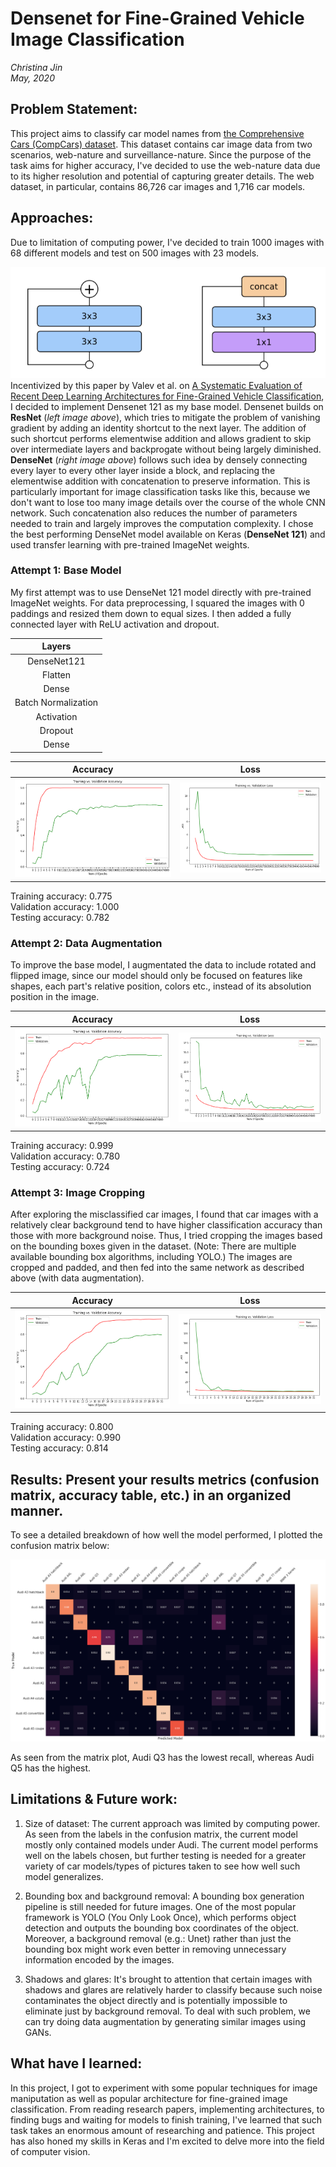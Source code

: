 # Densenet for Fine-Grained Vehicle Image Classification
*Christina Jin*\
*May, 2020*

## Problem Statement: 
This project aims to classify car model names from [the Comprehensive Cars (CompCars) dataset](http://mmlab.ie.cuhk.edu.hk/datasets/comp_cars/index.html). This dataset contains car image data from two scenarios, web-nature and surveillance-nature. Since the purpose of the task aims for higher accuracy, I've decided to use the web-nature data due to its higher resolution and potential of capturing greater details. The web dataset, in particular, contains 86,726 car images and 1,716 car models. 

## Approaches:
Due to limitation of computing power, I've decided to train 1000 images with 68 different models and test on 500 images with 23 models.

![](https://github.com/christinajin01/car_image_classification/blob/master/plots/resnet_densenet_arch.png)
Incentivized by this paper by Valev et al. on [A Systematic Evaluation of Recent Deep Learning Architectures for Fine-Grained Vehicle Classification](https://arxiv.org/abs/1806.02987), I decided to implement Densenet 121 as my base model. Densenet builds on **ResNet** (*left image above*), which tries to mitigate the problem of vanishing gradient by adding an identity shortcut to the next layer. The addition of such shortcut performs elementwise addition and allows gradient to skip over intermediate layers and backprogate without being largely diminished. **DenseNet** (*right image above*) follows such idea by densely connecting every layer to every other layer inside a block, and replacing the elementwise addition with concatenation to preserve information. This is particularly important for image classification tasks like this, because we don't want to lose too many image details over the course of the whole CNN network. Such concatenation also reduces the number of parameters needed to train and largely improves the computation complexity. I chose the best performing DenseNet model available on Keras (**DenseNet 121**) and used transfer learning with pre-trained ImageNet weights. 

### Attempt 1: Base Model
My first attempt was to use DenseNet 121 model directly with pre-trained ImageNet weights. 
For data preprocessing, I squared the images with 0 paddings and resized them down to equal sizes. I then added a fully connected layer with ReLU activation and dropout. 

| Layers  | 
|:-------------:|
| DenseNet121 |
| Flatten | 
| Dense |
| Batch Normalization |
| Activation |
| Dropout |
| Dense |

Accuracy                   |  Loss
:-------------------------:|:-------------------------:
![](https://github.com/christinajin01/car_image_classification/blob/master/plots/base_mod_acc.png)  |  ![](https://github.com/christinajin01/car_image_classification/blob/master/plots/base_mod_loss.png)

Training accuracy: 0.775\
Validation accuracy: 1.000\
Testing accuracy: 0.782

### Attempt 2: Data Augmentation
To improve the base model, I augmentated the data to include rotated and flipped image, since our model should only be focused on features like shapes, each part's relative position, colors etc., instead of its absolution position in the image. 

Accuracy                   |  Loss
:-------------------------:|:-------------------------:
![](https://github.com/christinajin01/car_image_classification/blob/master/plots/aug_mod_acc.png)  |  ![](https://github.com/christinajin01/car_image_classification/blob/master/plots/aug_mod_loss.png)

Training accuracy: 0.999\
Validation accuracy: 0.780\
Testing accuracy: 0.724

### Attempt 3: Image Cropping
After exploring the misclassified car images, I found that car images with a relatively clear background tend to have higher classification accuracy than those with more background noise. Thus, I tried cropping the images based on the bounding boxes given in the dataset. (Note: There are multiple available bounding box algorithms, including YOLO.) The images are cropped and padded, and then fed into the same network as described above (with data augmentation). 

Accuracy                   |  Loss
:-------------------------:|:-------------------------:
![](https://github.com/christinajin01/car_image_classification/blob/master/plots/final_mod_acc.png)  |  ![](https://github.com/christinajin01/car_image_classification/blob/master/plots/final_mod_loss.png)

Training accuracy: 0.800\
Validation accuracy: 0.990\
Testing accuracy: 0.814

## Results: Present your results metrics (confusion matrix, accuracy table, etc.) in an organized manner.

To see a detailed breakdown of how well the model performed, I plotted the confusion matrix below:

![](https://github.com/christinajin01/car_image_classification/blob/master/plots/confusion_matrix.png)

As seen from the matrix plot, Audi Q3 has the lowest recall, whereas Audi Q5 has the highest. 

## Limitations & Future work:
1. Size of dataset:
The current approach was limited by computing power. As seen from the labels in the confusion matrix, the current model mostly only contained models under Audi. The current model performs well on the labels chosen, but further testing is needed for a greater variety of car models/types of pictures taken to see how well such model generalizes. 

2. Bounding box and background removal:
A bounding box generation pipeline is still needed for future images. One of the most popular framework is YOLO (You Only Look Once), which performs object detection and outputs the bounding box coordinates of the object. Moreover, a background removal (e.g.: Unet) rather than just the bounding box might work even better in removing unnecessary information encoded by the images. 

3. Shadows and glares:
It's brought to attention that certain images with shadows and glares are relatively harder to classify because such noise contaminates the object directly and is potentially impossible to eliminate just by background removal. To deal with such problem, we can try doing data augmentation by generating similar images using GANs.

## What have I learned:
In this project, I got to experiment with some popular techniques for image maniputation as well as popular architecture for fine-grained image classification. From reading research papers, implementing architectures, to finding bugs and waiting for models to finish training, I've learned that such task takes an enormous amount of researching and patience. This project has also honed my skills in Keras and I'm excited to delve more into the field of computer vision. 
